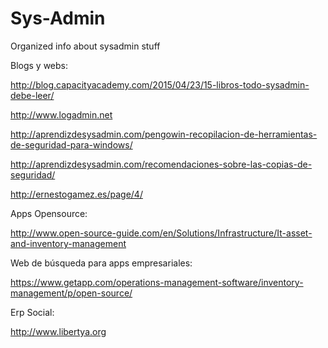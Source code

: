 # Sys-Admin
Organized info about sysadmin stuff

Blogs y webs:

http://blog.capacityacademy.com/2015/04/23/15-libros-todo-sysadmin-debe-leer/
	
http://www.logadmin.net
	
http://aprendizdesysadmin.com/pengowin-recopilacion-de-herramientas-de-seguridad-para-windows/
	
http://aprendizdesysadmin.com/recomendaciones-sobre-las-copias-de-seguridad/
	
http://ernestogamez.es/page/4/

Apps Opensource:

http://www.open-source-guide.com/en/Solutions/Infrastructure/It-asset-and-inventory-management

Web de búsqueda para apps empresariales:

https://www.getapp.com/operations-management-software/inventory-management/p/open-source/

Erp Social:

http://www.libertya.org
